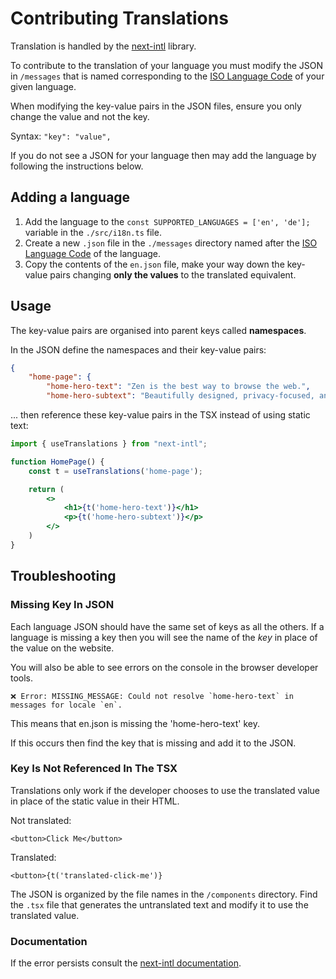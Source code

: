# Contributing Translations

Translation is handled by the [next-intl](https://next-intl-docs.vercel.app/) library. 

To contribute to the translation of your language you must modify the JSON in `/messages` that is named corresponding to the [ISO Language Code](https://www.w3schools.com/tags/ref_language_codes.asp) of your given language. 

When modifying the key-value pairs in the JSON files, ensure you only change the value and not the key. 

Syntax: `"key": "value",`

If you do not see a JSON for your language then may add the language by following the instructions below. 

## Adding a language 

1.  Add the language to the `const SUPPORTED_LANGUAGES = ['en', 'de'];` variable in the `./src/i18n.ts` file.
2. Create a new `.json` file in the `./messages` directory named after the [ISO Language Code](https://www.w3schools.com/tags/ref_language_codes.asp) of the language.
3. Copy the contents of the `en.json` file, make your way down the key-value pairs changing **only the values** to the translated equivalent.

## Usage

The key-value pairs are organised into parent keys called **namespaces**.

In the JSON define the namespaces and their key-value pairs:
```json
{
    "home-page": {
        "home-hero-text": "Zen is the best way to browse the web.",
        "home-hero-subtext": "Beautifully designed, privacy-focused, and packed with features. We care about your experience, not your data.",
```

... then reference these key-value pairs in the TSX instead of using static text:

```jsx
import { useTranslations } from "next-intl";

function HomePage() {
    const t = useTranslations('home-page');

    return (
        <>
            <h1>{t('home-hero-text')}</h1>
            <p>{t('home-hero-subtext')}</p>
        </>
    )
}
```

## Troubleshooting

### Missing Key In JSON

Each language JSON should have the same set of keys as all the others. If a language is missing a key then you will see the name of the *key* in place of the value on the website. 

You will also be able to see errors on the console in the browser developer tools. 
```
❌ Error: MISSING_MESSAGE: Could not resolve `home-hero-text` in messages for locale `en`.
```
This means that en.json is missing the 'home-hero-text' key.

If this occurs then find the key that is missing and add it to the JSON.

### Key Is Not Referenced In The TSX

Translations only work if the developer chooses to use the translated value in place of the static value in their HTML. 

Not translated:
```
<button>Click Me</button>
```

Translated:
```
<button>{t('translated-click-me')}
```

The JSON is organized by the file names in the `/components` directory. Find the `.tsx` file that generates the untranslated text and modify it to use the translated value. 

### Documentation

If the error persists consult the [next-intl documentation](https://next-intl-docs.vercel.app/docs/getting-started).


